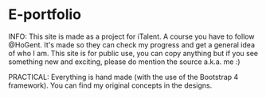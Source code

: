 # E-portfolio

INFO:
This site is made as a project for iTalent. A course you have to follow @HoGent.
It's made so they can check my progress and get a general idea of who I am.
This site is for public use, you can copy anything but if you see something new and exciting, please do mention the source a.k.a. me :)

PRACTICAL:
Everything is hand made (with the use of the Bootstrap 4 framework).
You can find my original concepts in the designs.
